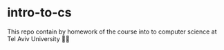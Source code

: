 # intro-to-cs

This repo contain by homework of the course into to computer science at Tel Aviv University 🧑‍🎓
